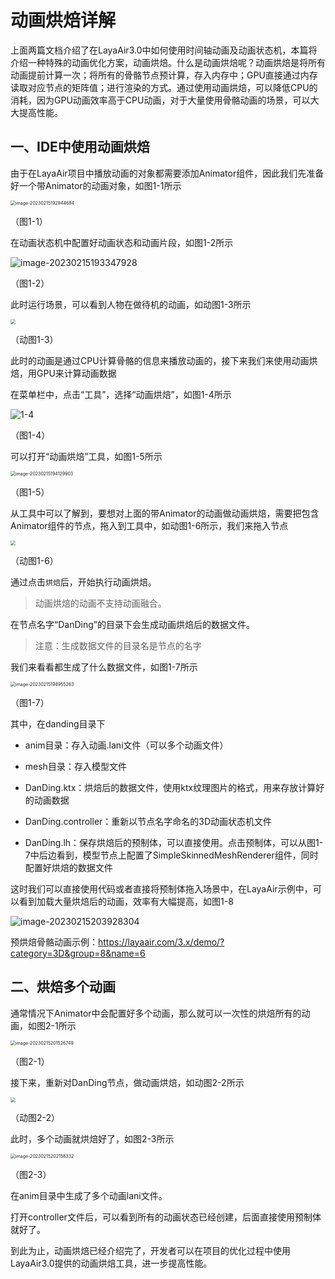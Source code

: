 # 动画烘焙详解



上面两篇文档介绍了在LayaAir3.0中如何使用时间轴动画及动画状态机，本篇将介绍一种特殊的动画优化方案，动画烘焙。什么是动画烘焙呢？动画烘焙是将所有动画提前计算一次；将所有的骨骼节点预计算，存入内存中；GPU直接通过内存读取对应节点的矩阵值；进行渲染的方式。通过使用动画烘焙，可以降低CPU的消耗，因为GPU动画效率高于CPU动画，对于大量使用骨骼动画的场景，可以大大提高性能。



## 一、IDE中使用动画烘焙

由于在LayaAir项目中播放动画的对象都需要添加Animator组件，因此我们先准备好一个带Animator的动画对象，如图1-1所示

<img src="img/1-1.png" alt="image-20230215192944684" style="zoom:50%;" />

（图1-1）

在动画状态机中配置好动画状态和动画片段，如图1-2所示

![image-20230215193347928](img/1-2.png)

（图1-2）

此时运行场景，可以看到人物在做待机的动画，如动图1-3所示

<img src="img/1-3.gif" style="zoom:50%;" /> 

（动图1-3）

此时的动画是通过CPU计算骨骼的信息来播放动画的，接下来我们来使用动画烘焙，用GPU来计算动画数据

在菜单栏中，点击“工具”，选择“动画烘焙”，如图1-4所示

![1-4](img/1-4.png)

（图1-4）

可以打开“动画烘焙”工具，如图1-5所示

<img src="img/1-5.png" alt="image-20230215194129903" style="zoom:50%;" /> 

（图1-5）

从工具中可以了解到，要想对上面的带Animator的动画做动画烘焙，需要把包含Animator组件的节点，拖入到工具中，如动图1-6所示，我们来拖入节点

<img src="img/1-6.gif" style="zoom:50%;" /> 

（动图1-6）

通过点击`烘焙`后，开始执行动画烘焙。

> 动画烘焙的动画不支持动画融合。

在节点名字“DanDing”的目录下会生成动画烘焙后的数据文件。

> 注意：生成数据文件的目录名是节点的名字

我们来看看都生成了什么数据文件，如图1-7所示

<img src="img/1-7.png" alt="image-20230215194955263" style="zoom:50%;" /> 

（图1-7）

其中，在danding目录下

- anim目录：存入动画.lani文件（可以多个动画文件）

- mesh目录：存入模型文件

- DanDing.ktx：烘焙后的数据文件，使用ktx纹理图片的格式，用来存放计算好的动画数据

- DanDing.controller：重新以节点名字命名的3D动画状态机文件

- DanDing.lh：保存烘焙后的预制体，可以直接使用。点击预制体，可以从图1-7中后边看到，模型节点上配置了SimpleSkinnedMeshRenderer组件，同时配置好烘焙的数据文件

  

这时我们可以直接使用代码或者直接将预制体拖入场景中，在LayaAir示例中，可以看到加载大量烘焙后的动画，效率有大幅提高，如图1-8

![image-20230215203928304](img/1-8.png)

预烘焙骨骼动画示例：https://layaair.com/3.x/demo/?category=3D&group=8&name=6



## 二、烘焙多个动画

通常情况下Animator中会配置好多个动画，那么就可以一次性的烘焙所有的动画，如图2-1所示

<img src="img/2-1.png" alt="image-20230215201526749" style="zoom:50%;" /> 

（图2-1）

接下来，重新对DanDing节点，做动画烘焙，如动图2-2所示

<img src="img/2-2.gif" style="zoom:50%;" /> 

（动图2-2）

此时，多个动画就烘焙好了，如图2-3所示

<img src="img/2-3.png" alt="image-20230215202158332" style="zoom:50%;" /> 

（图2-3）

在anim目录中生成了多个动画lani文件。

打开controller文件后，可以看到所有的动画状态已经创建，后面直接使用预制体就好了。

到此为止，动画烘焙已经介绍完了，开发者可以在项目的优化过程中使用LayaAir3.0提供的动画烘焙工具，进一步提高性能。



